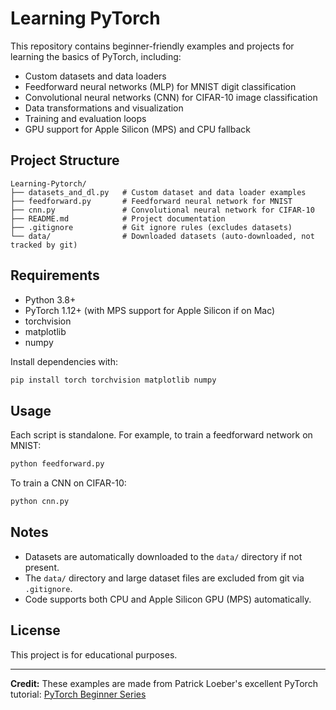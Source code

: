 # Learning PyTorch

This repository contains beginner-friendly examples and projects for learning the basics of PyTorch, including:

- Custom datasets and data loaders
- Feedforward neural networks (MLP) for MNIST digit classification
- Convolutional neural networks (CNN) for CIFAR-10 image classification
- Data transformations and visualization
- Training and evaluation loops
- GPU support for Apple Silicon (MPS) and CPU fallback

## Project Structure

```
Learning-Pytorch/
├── datasets_and_dl.py   # Custom dataset and data loader examples
├── feedforward.py       # Feedforward neural network for MNIST
├── cnn.py               # Convolutional neural network for CIFAR-10
├── README.md            # Project documentation
├── .gitignore           # Git ignore rules (excludes datasets)
└── data/                # Downloaded datasets (auto-downloaded, not tracked by git)
```

## Requirements

- Python 3.8+
- PyTorch 1.12+ (with MPS support for Apple Silicon if on Mac)
- torchvision
- matplotlib
- numpy

Install dependencies with:

```bash
pip install torch torchvision matplotlib numpy
```

## Usage

Each script is standalone. For example, to train a feedforward network on MNIST:

```bash
python feedforward.py
```

To train a CNN on CIFAR-10:

```bash
python cnn.py
```

## Notes

- Datasets are automatically downloaded to the `data/` directory if not present.
- The `data/` directory and large dataset files are excluded from git via `.gitignore`.
- Code supports both CPU and Apple Silicon GPU (MPS) automatically.

## License

This project is for educational purposes.

---

**Credit:**
These examples are made from Patrick Loeber's excellent PyTorch tutorial: [PyTorch Beginner Series](https://www.youtube.com/watch?v=c36lUUr864M)
